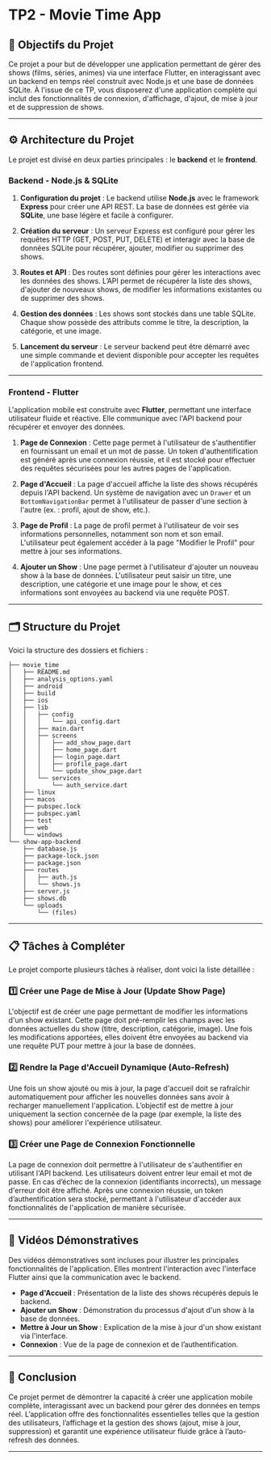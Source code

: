 # TP2 - Movie Time App

## 🚀 Objectifs du Projet

Ce projet a pour but de développer une application permettant de gérer des shows (films, séries, animes) via une interface Flutter, en interagissant avec un backend en temps réel construit avec Node.js et une base de données SQLite. À l'issue de ce TP, vous disposerez d'une application complète qui inclut des fonctionnalités de connexion, d'affichage, d'ajout, de mise à jour et de suppression de shows.

---

## ⚙️ Architecture du Projet

Le projet est divisé en deux parties principales : le **backend** et le **frontend**.

### Backend - Node.js & SQLite

1. **Configuration du projet** : 
   Le backend utilise **Node.js** avec le framework **Express** pour créer une API REST. La base de données est gérée via **SQLite**, une base légère et facile à configurer.

2. **Création du serveur** :
   Un serveur Express est configuré pour gérer les requêtes HTTP (GET, POST, PUT, DELETE) et interagir avec la base de données SQLite pour récupérer, ajouter, modifier ou supprimer des shows.

3. **Routes et API** :
   Des routes sont définies pour gérer les interactions avec les données des shows. L’API permet de récupérer la liste des shows, d'ajouter de nouveaux shows, de modifier les informations existantes ou de supprimer des shows.

4. **Gestion des données** :
   Les shows sont stockés dans une table SQLite. Chaque show possède des attributs comme le titre, la description, la catégorie, et une image.

5. **Lancement du serveur** :
   Le serveur backend peut être démarré avec une simple commande et devient disponible pour accepter les requêtes de l'application frontend.

---

### Frontend - Flutter

L'application mobile est construite avec **Flutter**, permettant une interface utilisateur fluide et réactive. Elle communique avec l'API backend pour récupérer et envoyer des données.

1. **Page de Connexion** :
   Cette page permet à l'utilisateur de s'authentifier en fournissant un email et un mot de passe. Un token d'authentification est généré après une connexion réussie, et il est stocké pour effectuer des requêtes sécurisées pour les autres pages de l'application.

2. **Page d'Accueil** :
   La page d'accueil affiche la liste des shows récupérés depuis l'API backend. Un système de navigation avec un `Drawer` et un `BottomNavigationBar` permet à l'utilisateur de passer d'une section à l'autre (ex. : profil, ajout de show, etc.).

3. **Page de Profil** :
   La page de profil permet à l'utilisateur de voir ses informations personnelles, notamment son nom et son email. L'utilisateur peut également accéder à la page "Modifier le Profil" pour mettre à jour ses informations.

4. **Ajouter un Show** :
   Une page permet à l'utilisateur d'ajouter un nouveau show à la base de données. L'utilisateur peut saisir un titre, une description, une catégorie et une image pour le show, et ces informations sont envoyées au backend via une requête POST.

---
## 🗂 Structure du Projet

Voici la structure des dossiers et fichiers :


```
├── movie_time
│   ├── README.md
│   ├── analysis_options.yaml
│   ├── android
│   ├── build
│   ├── ios
│   ├── lib
│   │   ├── config
│   │   │   └── api_config.dart
│   │   ├── main.dart
│   │   ├── screens
│   │   │   ├── add_show_page.dart
│   │   │   ├── home_page.dart
│   │   │   ├── login_page.dart
│   │   │   ├── profile_page.dart
│   │   │   └── update_show_page.dart
│   │   └── services
│   │       └── auth_service.dart
│   ├── linux
│   ├── macos
│   ├── pubspec.lock
│   ├── pubspec.yaml
│   ├── test
│   ├── web
│   └── windows
└── show-app-backend
    ├── database.js
    ├── package-lock.json
    ├── package.json
    ├── routes
    │   ├── auth.js
    │   └── shows.js
    ├── server.js
    ├── shows.db
    └── uploads
        └── (files)

```

---


## 📋 Tâches à Compléter

Le projet comporte plusieurs tâches à réaliser, dont voici la liste détaillée :

### 1️⃣ **Créer une Page de Mise à Jour (Update Show Page)**

L'objectif est de créer une page permettant de modifier les informations d'un show existant. Cette page doit pré-remplir les champs avec les données actuelles du show (titre, description, catégorie, image). Une fois les modifications apportées, elles doivent être envoyées au backend via une requête PUT pour mettre à jour la base de données.

### 2️⃣ **Rendre la Page d'Accueil Dynamique (Auto-Refresh)**

Une fois un show ajouté ou mis à jour, la page d'accueil doit se rafraîchir automatiquement pour afficher les nouvelles données sans avoir à recharger manuellement l'application. L’objectif est de mettre à jour uniquement la section concernée de la page (par exemple, la liste des shows) pour améliorer l'expérience utilisateur.

### 3️⃣ **Créer une Page de Connexion Fonctionnelle**

La page de connexion doit permettre à l'utilisateur de s'authentifier en utilisant l'API backend. Les utilisateurs doivent entrer leur email et mot de passe. En cas d’échec de la connexion (identifiants incorrects), un message d'erreur doit être affiché. Après une connexion réussie, un token d’authentification sera stocké, permettant à l'utilisateur d'accéder aux fonctionnalités de l'application de manière sécurisée.

---

## 🎥 Vidéos Démonstratives

Des vidéos démonstratives sont incluses pour illustrer les principales fonctionnalités de l'application. Elles montrent l'interaction avec l'interface Flutter ainsi que la communication avec le backend.

- **Page d'Accueil** : Présentation de la liste des shows récupérés depuis le backend.
- **Ajouter un Show** : Démonstration du processus d'ajout d'un show à la base de données.
- **Mettre à Jour un Show** : Explication de la mise à jour d'un show existant via l'interface.
- **Connexion** : Vue de la page de connexion et de l’authentification.

---

## 📌 Conclusion

Ce projet permet de démontrer la capacité à créer une application mobile complète, interagissant avec un backend pour gérer des données en temps réel. L’application offre des fonctionnalités essentielles telles que la gestion des utilisateurs, l’affichage et la gestion des shows (ajout, mise à jour, suppression) et garantit une expérience utilisateur fluide grâce à l’auto-refresh des données.

---

